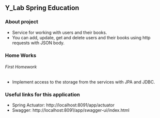 ## Y_Lab Spring Education


### About project    
- Service for working with users and their books.
- You can add, update, get and delete users and their books using http requests with JSON body.

### Home Works
###### First Homework
- Implement access to the storage from the services with JPA and JDBC.

### Useful links for this application
- Spring Actuator: http://localhost:8091/app/actuator
- Swagger: http://localhost:8091/app/swagger-ui/index.html

